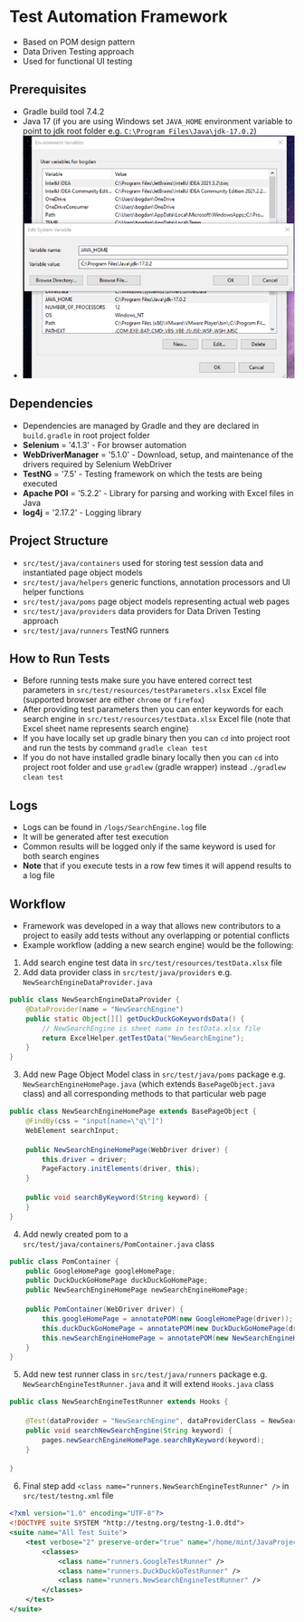 # Test Automation Framework
 - Based on POM design pattern
 - Data Driven Testing approach
 - Used for functional UI testing

## Prerequisites
 - Gradle build tool 7.4.2
 - Java 17 (if you are using Windows set `JAVA_HOME` environment variable to point to jdk root folder e.g. `C:\Program Files\Java\jdk-17.0.2`)
 - ![Environment Variables](https://github.com/BogyJ/AutomationFramework/blob/master/environment_variables.png "Environment Variables")

## Dependencies
- Dependencies are managed by Gradle and they are declared in `build.gradle` in root project folder
- **Selenium** = '4.1.3' - For browser automation
- **WebDriverManager** = '5.1.0' - Download, setup, and maintenance of the drivers required by Selenium WebDriver
- **TestNG** = '7.5' - Testing framework on which the tests are being executed
- **Apache POI** = '5.2.2' - Library for parsing and working with Excel files in Java
- **log4j** = '2.17.2' - Logging library

## Project Structure
- `src/test/java/containers` used for storing test session data and instantiated page object models
- `src/test/java/helpers` generic functions, annotation processors and UI helper functions
- `src/test/java/poms` page object models representing actual web pages
- `src/test/java/providers` data providers for Data Driven Testing approach
- `src/test/java/runners` TestNG runners

## How to Run Tests 
- Before running tests make sure you have entered correct test parameters in `src/test/resources/testParameters.xlsx` Excel file (supported browser are either `chrome` or `firefox`)
- After providing test parameters then you can enter keywords for each search engine in `src/test/resources/testData.xlsx` Excel file (note that Excel sheet name represents search engine)
- If you have locally set up gradle binary then you can `cd` into project root and run the tests by command `gradle clean test`
- If you do not have installed gradle binary locally then you can `cd` into project root folder and use `gradlew` (gradle wrapper) instead `./gradlew clean test`

## Logs
- Logs can be found in `/logs/SearchEngine.log` file
- It will be generated after test execution
- Common results will be logged only if the same keyword is used for both search engines
- **Note** that if you execute tests in a row few times it will append results to a log file

## Workflow
- Framework was developed in a way that allows new contributors to a project to easily add tests without any overlapping or potential conflicts
- Example workflow (adding a new search engine) would be the following:
1. Add search engine test data in `src/test/resources/testData.xlsx` file
2. Add data provider class in `src/test/java/providers` e.g. `NewSearchEngineDataProvider.java`
```java
public class NewSearchEngineDataProvider {
    @DataProvider(name = "NewSearchEngine")
    public static Object[][] getDuckDuckGoKeywordsData() {
        // NewSearchEngine is sheet name in testData.xlsx file
        return ExcelHelper.getTestData("NewSearchEngine");
    }
}
```
3. Add new Page Object Model class in `src/test/java/poms` package e.g. `NewSearchEngineHomePage.java` (which extends `BasePageObject.java` class) and all corresponding methods to that particular web page
```java
public class NewSearchEngineHomePage extends BasePageObject {
    @FindBy(css = "input[name=\"q\"]")
    WebElement searchInput;
    
    public NewSearchEngineHomePage(WebDriver driver) {
        this.driver = driver;
        PageFactory.initElements(driver, this);
    }

    public void searchByKeyword(String keyword) {
    }
}
```
4. Add newly created pom to a `src/test/java/containers/PomContainer.java` class
```java
public class PomContainer {
    public GoogleHomePage googleHomePage;
    public DuckDuckGoHomePage duckDuckGoHomePage;
    public NewSearchEngineHomePage newSearchEngineHomePage;

    public PomContainer(WebDriver driver) {
        this.googleHomePage = annotatePOM(new GoogleHomePage(driver));
        this.duckDuckGoHomePage = annotatePOM(new DuckDuckGoHomePage(driver));
        this.newSearchEngineHomePage = annotatePOM(new NewSearchEngineHomePage(driver));
    }
}
```
5. Add new test runner class in `src/test/java/runners` package e.g. `NewSearchEngineTestRunner.java` and it will extend `Hooks.java` class
```java
public class NewSearchEngineTestRunner extends Hooks {

    @Test(dataProvider = "NewSearchEngine", dataProviderClass = NewSearchEngineDataProvider.class)
    public void searchNewSearchEngine(String keyword) {
        pages.newSearchEngineHomePage.searchByKeyword(keyword);
    }

}
```
6. Final step add `<class name="runners.NewSearchEngineTestRunner" />` in `src/test/testng.xml` file
```xml
<?xml version="1.0" encoding="UTF-8"?>
<!DOCTYPE suite SYSTEM "http://testng.org/testng-1.0.dtd">
<suite name="All Test Suite">
    <test verbose="2" preserve-order="true" name="/home/mint/JavaProjects/AutomationFramework/src/test">
        <classes>
            <class name="runners.GoogleTestRunner" />
            <class name="runners.DuckDuckGoTestRunner" />
            <class name="runners.NewSearchEngineTestRunner" />
        </classes>
    </test>
</suite>
```
